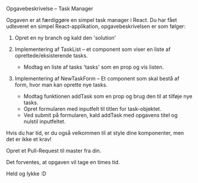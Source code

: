 Opgavebeskrivelse – Task Manager

Opgaven er at færdiggøre en simpel task manager i React. Du har fået udleveret en simpel React-applikation, opgavebeskrivelsen er som følger:

1. Opret en ny branch og kald den 'solution'

2. Implementering af TaskList – et component som viser en liste af oprettede/eksisterende tasks.
    - Modtag en liste af tasks 'tasks' som en prop og vis listen.

3. Implementering af NewTaskForm – Et component som skal bestå af form, hvor man kan oprette nye tasks.
    - Modtag funktionen addTask som en prop og brug den til at tilføje nye tasks.
    - Opret formularen med inputfelt til titlen for task-objektet.
    - Ved submit på formularen, kald addTask med opgavens titel og nulstil inputfeltet.

Hvis du har tid, er du også velkommen til at style dine komponenter, men det er ikke et krav!

Opret et Pull-Request til master fra din.

Det forventes, at opgaven vil tage en times tid.

Held og lykke :D